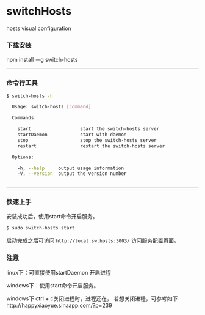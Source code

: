# switchHosts
hosts visual configuration

### 下载安装

npm install －g switch-hosts

---

### 命令行工具

```bash
$ switch-hosts -h

  Usage: switch-hosts [command]

  Commands:

    start                  start the switch-hosts server
    startDaemon            start with daemon
    stop                   stop the switch-hosts server
    restart                restart the switch-hosts server

  Options:

    -h, --help     output usage information
    -V, --version  output the version number
    
```

---

### 快速上手

安装成功后，使用start命令开启服务。

```bash
$ sudo switch-hosts start
```
启动完成之后可访问 `http://local.sw.hosts:3003/` 访问服务配置页面。

### 注意 

linux下：可直接使用startDaemon 开启进程

windows下：使用start命令开启服务。

windows下 ctrl + c关闭进程时，进程还在，
若想关闭进程，可参考如下http://happyxiaoyue.sinaapp.com/?p=239


